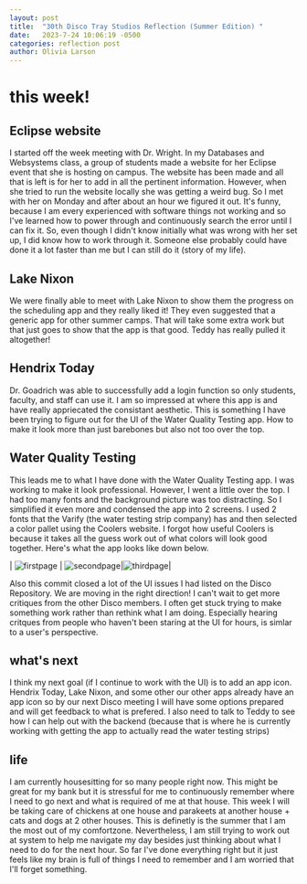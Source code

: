 ```yaml
---
layout: post
title:  "30th Disco Tray Studios Reflection (Summer Edition) "
date:   2023-7-24 10:06:19 -0500
categories: reflection post
author: Olivia Larson
---
```

# this week!

## Eclipse website 
I started off the week meeting with Dr. Wright. In my Databases and Websystems class, a group of students made a website for her Eclipse event that she is hosting on campus. The website has been made and all that is left is for her to add in all the pertinent information. However, when she tried to run the website locally she was getting a weird bug. So I met with her on Monday and after about an hour we figured it out. It's funny, because I am every experienced with software things not working and so I've learned how to power through and continuously search the error until I can fix it. So, even though I didn't know initially what was wrong with her set up, I did know how to work through it. Someone else probably could have done it a lot faster than me  but I can still do it (story of my life).

## Lake Nixon 
We were finally able to meet with Lake Nixon to show them the progress on the scheduling app and they really liked it! They even suggested that a generic app for other summer camps. That will take some extra work but that just goes to show that the app is that good. Teddy has really pulled it altogether! 

## Hendrix Today 
Dr. Goadrich was able to successfully add a login function so only students, faculty, and staff can use it. I am so impressed at where this app is and have really appriecated the consistant aesthetic. This is something I have been trying to figure out for the UI of the Water Quality Testing app. How to make it look more than just barebones but also not too over the top. 

## Water Quality Testing 
This leads me to what I have done with the Water Quality Testing app. I was working to make it look professional. However, I went a little over the top. I had too many fonts and the background picture was too distracting. So I simplified it even more and condensed the app into 2 screens. I used 2 fonts that the Varify (the water testing strip company) has and then selected a color pallet using the Coolers website. I forgot how useful Coolers is because it takes all the guess work out of what colors will look good together. Here's what the app looks like down below.

| ![firstpage]({{site.baseurl}}/assets/images/WQT1.png) | ![secondpage]({{site.baseurl}}/assets/images/WQT2.png)|![thirdpage]({{site.baseurl}}/assets/images/WQT3.png)|

Also this commit closed a lot of the UI issues I had listed on the Disco Repository. We are moving in the right direction! I can't wait to get more critiques from the other Disco members. I often get stuck trying to make something work rather than rethink what I am doing. Especially hearing critques from people who haven't been staring at the UI for hours, is simlar to a user's perspective. 

## what's next 
I think my next goal (if I continue to work with the UI) is to add an app icon. Hendrix Today, Lake Nixon, and some other our other apps already have an app icon so by our next Disco meeting I will have some options prepared and will get feedback to what is prefered. I also need to talk to Teddy to see how I can help out with the backend (because that is where he is currently working with getting the app to actually read the water testing strips)

## life 
I am currently housesitting for so many people right now. This might be great for my bank but it is stressful for me to continuously remember where I need to go next and what is required of me at that house. This week I will be taking care of chickens at one house and parakeets at another house + cats and dogs at 2 other houses. This is definetly is the summer that I am the most out of my comfortzone. Nevertheless, I am still trying to work out at system to help me navigate my day besides just thinking about what I need to do for the next hour. So far I've done everything right but it just feels like my brain is full of things I need to remember and I am worried that I'll forget something.